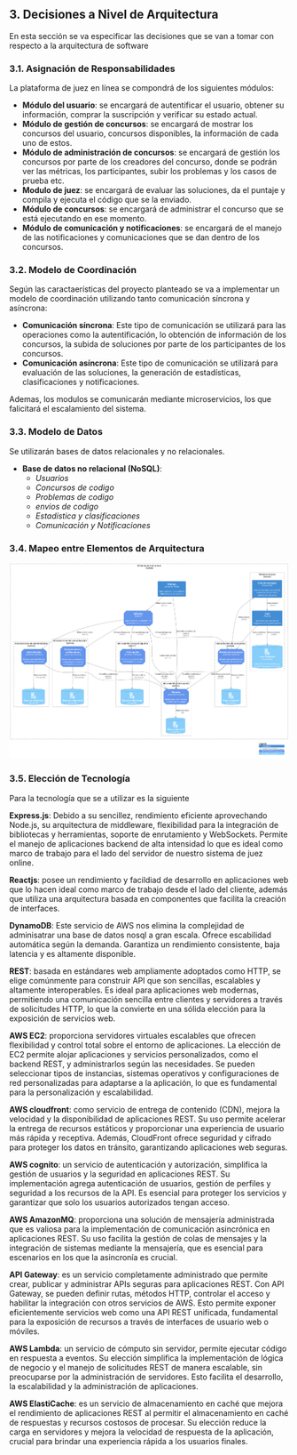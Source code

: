 ## 3. Decisiones a Nivel de Arquitectura
En esta sección se va especificar las decisiones que se van a tomar con respecto a la arquitectura de software
### 3.1. Asignación de Responsabilidades

La plataforma de juez en línea se compondrá de los siguientes módulos:
* **Módulo del usuario**: se encargará de autentificar el usuario, obtener su información, comprar la suscripción y verificar su estado actual. 
* **Módulo de gestión de concursos**: se encargará de mostrar los concursos del usuario, concursos disponibles, la información de cada uno de estos. 
* **Módulo de administración de concursos**: se encargará de gestión los concursos por parte de los creadores del concurso, donde se podrán ver las métricas, los participantes, subir los problemas y los casos de prueba etc. 
* **Modulo de juez**: se encargará de evaluar las soluciones, da el puntaje y compila y ejecuta el código que se la enviado.  
* **Módulo de concursos**: se encargará de administrar el concurso que se está ejecutando en ese momento. 
* **Módulo de comunicación y notificaciones**: se encargará de el manejo de las notificaciones y comunicaciones que se dan dentro de los concursos. 



### 3.2. Modelo de Coordinación

Según las caractaerísticas del proyecto planteado se va a implementar un modelo de coordinación utilizando tanto comunicación síncrona y asíncrona: 
* **Comunicación síncrona**: Este tipo de comunicación se utilizará para las operaciones como la autentificación, lo obtención de información de los concursos, la subida de soluciones por parte de los participantes de los concursos. 
* **Comunicación asíncrona**: Este tipo de comunicación se utilizará para evaluación de las soluciones, la generación de estadísticas, clasificaciones y notificaciones. 

Ademas, los modulos se comunicarán mediante microservicios, los que falicitará el escalamiento del sistema. 



### 3.3. Modelo de Datos

Se utilizarán bases de datos relacionales y no relacionales. 

* **Base de datos no relacional (NoSQL)**:
  * *Usuarios*
  * *Concursos de codigo*
  * *Problemas de codigo*
  * *envios de codigo*
  * *Estadística y clasificaciones*
  * *Comunicación y Notificaciones*



<!-- ME FALTAN HACER LOS MODELOS, PARA EL VIERNES TENGO LOS MODELOS O PARA EL SABADO -->
### 3.4. Mapeo entre Elementos de Arquitectura
![decisionArqui](../diagrams/diagrama%20arquitectura.png)
<!-- ACÁ VAN TODOS LOS DIAGRAMAS QUE TENGO QUE HACER, NO SÉ CUANTOS HARÉ XDXDXD -->

### 3.5. Elección de Tecnología
Para la tecnología que se a utilizar es la siguiente

**Express.js**: Debido a su sencillez, rendimiento eficiente aprovechando Node.js, su arquitectura de middleware, flexibilidad para la integración de bibliotecas y herramientas, soporte de enrutamiento y WebSockets. Permite el manejo de aplicaciones backend de alta intensidad lo que es ideal como marco de trabajo para el lado del servidor de nuestro sistema de juez online. 

**Reactjs**: posee un rendimiento y facildiad de desarrollo en aplicaciones web que lo hacen ideal como marco de trabajo desde el lado del cliente, además que utiliza una arquitectura basada en componentes que facilita la creación de interfaces. 

**DynamoDB**: Este servicio de AWS nos elimina la complejidad de adminisatrar una base de datos nosql a gran escala. Ofrece escabilidad automática según la demanda. Garantiza un rendimiento consistente, baja latencia y es altamente disponible. 

**REST**: basada en estándares web ampliamente adoptados como HTTP, se elige comúnmente para construir API que son sencillas, escalables y altamente interoperables. Es ideal para aplicaciones web modernas, permitiendo una comunicación sencilla entre clientes y servidores a través de solicitudes HTTP, lo que la convierte en una sólida elección para la exposición de servicios web.

**AWS EC2**: proporciona servidores virtuales escalables que ofrecen flexibilidad y control total sobre el entorno de aplicaciones. La elección de EC2 permite alojar aplicaciones y servicios personalizados, como el backend REST, y administrarlos según las necesidades. Se pueden seleccionar tipos de instancias, sistemas operativos y configuraciones de red personalizadas para adaptarse a la aplicación, lo que es fundamental para la personalización y escalabilidad.

**AWS cloudfront**: como servicio de entrega de contenido (CDN), mejora la velocidad y la disponibilidad de aplicaciones REST. Su uso permite acelerar la entrega de recursos estáticos y proporcionar una experiencia de usuario más rápida y receptiva. Además, CloudFront ofrece seguridad y cifrado para proteger los datos en tránsito, garantizando aplicaciones web seguras.

**AWS  cognito**: un servicio de autenticación y autorización, simplifica la gestión de usuarios y la seguridad en aplicaciones REST. Su implementación agrega autenticación de usuarios, gestión de perfiles y seguridad a los recursos de la API. Es esencial para proteger los servicios y garantizar que solo los usuarios autorizados tengan acceso.

**AWS AmazonMQ**:  proporciona una solución de mensajería administrada que es valiosa para la implementación de comunicación asincrónica en aplicaciones REST. Su uso facilita la gestión de colas de mensajes y la integración de sistemas mediante la mensajería, que es esencial para escenarios en los que la asincronía es crucial.

**API Gateway**: es un servicio completamente administrado que permite crear, publicar y administrar APIs seguras para aplicaciones REST. Con API Gateway, se pueden definir rutas, métodos HTTP, controlar el acceso y habilitar la integración con otros servicios de AWS. Esto permite exponer eficientemente servicios web como una API REST unificada, fundamental para la exposición de recursos a través de interfaces de usuario web o móviles.

**AWS Lambda**: un servicio de cómputo sin servidor, permite ejecutar código en respuesta a eventos. Su elección simplifica la implementación de lógica de negocio y el manejo de solicitudes REST de manera escalable, sin preocuparse por la administración de servidores. Esto facilita el desarrollo, la escalabilidad y la administración de aplicaciones.

**AWS ElastiCache**: es un servicio de almacenamiento en caché que mejora el rendimiento de aplicaciones REST al permitir el almacenamiento en caché de respuestas y recursos costosos de procesar. Su elección reduce la carga en servidores y mejora la velocidad de respuesta de la aplicación, crucial para brindar una experiencia rápida a los usuarios finales.


<!-- 
### 3.6 ADR 

#### 3.6.1 ADR 1
| Title        | Content                                                  |
|--------------|-----------------------------------------------------------|
| Estado       | What is the status, such as proposed, accepted, rejected, deprecated, superseded, etc.? |  
| Contexto     | What is the issue that we're seeing that is motivating this decision or change?      |
| Decision     | What is the change that we're proposing and/or doing?    |
| Consecuencia | What becomes easier or more difficult to do because of this change? |

#### 3.6.1 ADR 1
| Title        | Content                                                  |
|--------------|-----------------------------------------------------------|
| Estado       | What is the status, such as proposed, accepted, rejected, deprecated, superseded, etc.? |  
| Contexto     | What is the issue that we're seeing that is motivating this decision or change?      |
| Decision     | What is the change that we're proposing and/or doing?    |
| Consecuencia | What becomes easier or more difficult to do because of this change? |

#### 3.6.1 ADR 1
| Title        | Content                                                  |
|--------------|-----------------------------------------------------------|
| Estado       | What is the status, such as proposed, accepted, rejected, deprecated, superseded, etc.? |  
| Contexto     | What is the issue that we're seeing that is motivating this decision or change?      |
| Decision     | What is the change that we're proposing and/or doing?    |
| Consecuencia | What becomes easier or more difficult to do because of this change? |

#### 3.6.1 ADR 1
| Title        | Content                                                  |
|--------------|-----------------------------------------------------------|
| Estado       | What is the status, such as proposed, accepted, rejected, deprecated, superseded, etc.? |  
| Contexto     | What is the issue that we're seeing that is motivating this decision or change?      |
| Decision     | What is the change that we're proposing and/or doing?    |
| Consecuencia | What becomes easier or more difficult to do because of this change? |
 -->
